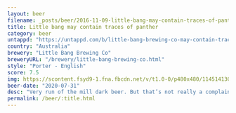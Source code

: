 ```yaml
---
layout: beer
filename: _posts/beer/2016-11-09-little-bang-may-contain-traces-of-panther.md
title: Little bang may contain traces of panther
category: beer
untappd: "https://untappd.com/b/little-bang-brewing-co-may-contain-traces-of-panther/1120919"
country: "Australia"
brewery: "Little Bang Brewing Co"
breweryURL: "/brewery/little-bang-brewing-co.html"
style: "Porter - English"
score: 7.5
img: https://scontent.fsyd9-1.fna.fbcdn.net/v/t1.0-0/p480x480/114514130_10158492318548745_8634184046912276223_o.jpg?_nc_cat=101&_nc_sid=0be424&_nc_ohc=ckGlx0ZVpH4AX9XeacJ&_nc_ht=scontent.fsyd9-1.fna&tp=6&oh=597512f68196ac9676ec07f5747d54c2&oe=5F931B5E
beer-date: "2020-07-31"
desc: "Very run of the mill dark beer. But that’s not really a complaint. There’s something to say for a well executed classic"
permalink: /beer/:title.html
---
```

